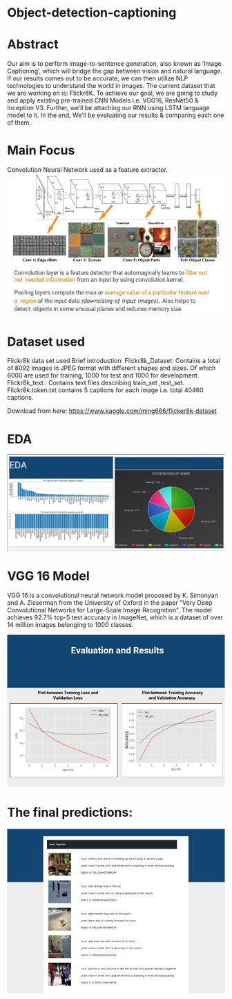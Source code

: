 #                                                                     Object-detection-captioning

# Abstract
Our aim is to perform image-to-sentence generation, also known as ‘Image Captioning’, which will bridge the gap between vision and natural language. If our results comes out to be accurate, we can then utilize NLP technologies to understand the world in images. The current dataset that we are working on is: Flickr8K. To achieve our goal, we are going to study and apply existing pre-trained CNN Models i.e. VGG16, ResNet50 & Inception V3. Further, we’ll be attaching our RNN using LSTM language model to it. In the end, We’ll be evaluating our results & comparing each one of them. 

# Main Focus 
Convolution Neural Network used as a feature extractor.
![This](https://github.com/amandeep25/Object-detection-captioning/blob/main/CNN.jpg)

# Dataset used 
Flickr8k data set used 
Brief introduction: 
Flickr8k_Dataset: Contains a total of 8092 images in JPEG format with different shapes and sizes. Of which 6000 are used for training, 1000 for test and 1000 for development.
Flickr8k_text : Contains text files describing train_set ,test_set. Flickr8k.token.txt contains 5 captions for each image i.e. total 40460 captions.

Download from here: https://www.kaggle.com/ming666/flicker8k-dataset

# EDA 
![This](https://github.com/amandeep25/Object-detection-captioning/blob/main/eda.jpg)


# VGG 16 Model 
VGG 16 is a convolutional neural network model proposed by K. Simonyan and A. Zisserman from the University of Oxford in the paper “Very Deep Convolutional Networks for Large-Scale Image Recognition”. The model achieves 92.7% top-5 test accuracy in ImageNet, which is a dataset of over 14 million images belonging to 1000 classes.
 
![This](https://github.com/amandeep25/Object-detection-captioning/blob/main/result.jpg)

# The final predictions:
![This](https://github.com/amandeep25/Object-detection-captioning/blob/main/result_image.jpg)



